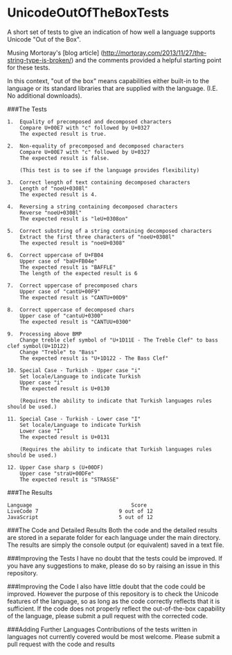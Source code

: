 UnicodeOutOfTheBoxTests
=======================

A short set of tests to give an indication of how well a language supports Unicode "Out of the Box".


Musing Mortoray's [blog article] (http://mortoray.com/2013/11/27/the-string-type-is-broken/) and the comments provided a helpful starting point for these tests.

In this context, "out of the box" means capabilities either built-in to the language or its standard libraries that are supplied with the language. (I.E. No additional downloads).

###The Tests 
```
1.  Equality of precomposed and decomposed characters
    Compare U+00E7 with "c" followed by U+0327
    The expected result is true.

2.  Non-equality of precomposed and decomposed characters  
    Compare U+00E7 with "c" followed by U+0327
    The expected result is false.

    (This test is to see if the language provides flexibility)

3.  Correct length of text containing decomposed characters
    Length of "noeU+0308l"
    The expected result is 4.

4.  Reversing a string containing decomposed characters
    Reverse "noeU+0308l"
    The expected result is "leU+0308on"

5.  Correct substring of a string containing decomposed characters
    Extract the first three characters of "noeU+0308l"
    The expected result is "noeU+0308"

6.  Correct uppercase of U+FB04
    Upper case of "baU+FB04e"
    The expected result is "BAFFLE"
    The length of the expected result is 6

7.  Correct uppercase of precomposed chars
    Upper case of "cantU+00F9"
    The expected result is "CANTU+00D9"

8.  Correct uppercase of decomposed chars
    Upper case of "cantuU+0300"
    The expected result is "CANTUU+0300"

9.  Processing above BMP
    Change treble clef symbol of "U+1D11E - The Treble Clef" to bass clef symbol(U+1D122)
    Change "Treble" to "Bass"
    The expected result is "U+1D122 - The Bass Clef"

10. Special Case - Turkish - Upper case "i"
    Set locale/Language to indicate Turkish 
    Upper case "i"
    The expected result is U+0130

    (Requires the ability to indicate that Turkish languages rules should be used.)

11. Special Case - Turkish - Lower case "I"
    Set locale/Language to indicate Turkish 
    Lower case "I"
    The expected result is U+0131

    (Requires the ability to indicate that Turkish languages rules should be used.)
   
12. Upper Case sharp s (U+00DF)
    Upper case "straU+00DFe"
    The expected result is "STRASSE"
```

###The Results

```
Language                                Score
LiveCode 7                          9 out of 12
JavaScript                          5 out of 12
```

###The Code and Detailed Results
Both the code and the detailed results are stored in a separate folder for each language under the main directory. The results are simply the console output (or equivalent) saved in a text file.

###Improving the Tests
I have no doubt that the tests could be improved. If you have any suggestions to make, please do so by raising an issue in this repository.

###Improving the Code
I also have little doubt that the code could be improved. However the purpose of this repository is to check the Unicode features of the language, so as long as the code correctly reflects that it is sufficient. If the code does not properly reflect the out-of-the-box capability of the language, please submit a pull request with the corrected code.

###Adding Further Languages
Contributions of the tests written in languages not currently covered would be most welcome. Please submit a pull request with the code and results
